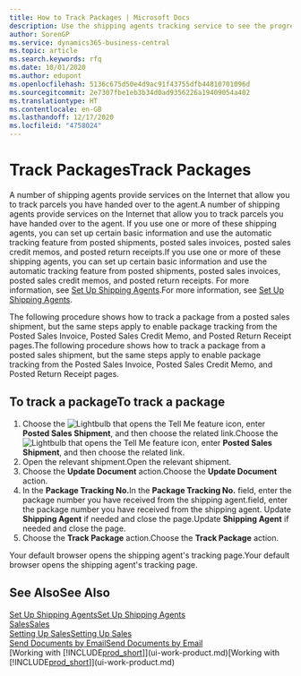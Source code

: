 ```yaml
---
title: How to Track Packages | Microsoft Docs
description: Use the shipping agents tracking service to see the progress of a delivery.
author: SorenGP
ms.service: dynamics365-business-central
ms.topic: article
ms.search.keywords: rfq
ms.date: 10/01/2020
ms.author: edupont
ms.openlocfilehash: 5136c675d50e4d9ac91f43755dfb44810701096d
ms.sourcegitcommit: 2e7307fbe1eb3b34d0ad9356226a19409054a402
ms.translationtype: HT
ms.contentlocale: en-GB
ms.lasthandoff: 12/17/2020
ms.locfileid: "4758024"
---
```

# <a name="track-packages"></a><span data-ttu-id="c2945-103">Track Packages</span><span class="sxs-lookup"><span data-stu-id="c2945-103">Track Packages</span></span>

<span data-ttu-id="c2945-104">A number of shipping agents provide services on the Internet that allow you to track parcels you have handed over to the agent.</span><span class="sxs-lookup"><span data-stu-id="c2945-104">A number of shipping agents provide services on the Internet that allow you to track parcels you have handed over to the agent.</span></span> <span data-ttu-id="c2945-105">If you use one or more of these shipping agents, you can set up certain basic information and use the automatic tracking feature from posted shipments, posted sales invoices, posted sales credit memos, and posted return receipts.</span><span class="sxs-lookup"><span data-stu-id="c2945-105">If you use one or more of these shipping agents, you can set up certain basic information and use the automatic tracking feature from posted shipments, posted sales invoices, posted sales credit memos, and posted return receipts.</span></span> <span data-ttu-id="c2945-106">For more information, see [Set Up Shipping Agents](sales-how-to-set-up-shipping-agents.md).</span><span class="sxs-lookup"><span data-stu-id="c2945-106">For more information, see [Set Up Shipping Agents](sales-how-to-set-up-shipping-agents.md).</span></span>  

<span data-ttu-id="c2945-107">The following procedure shows how to track a package from a posted sales shipment, but the same steps apply to enable package tracking from the Posted Sales Invoice, Posted Sales Credit Memo, and Posted Return Receipt pages.</span><span class="sxs-lookup"><span data-stu-id="c2945-107">The following procedure shows how to track a package from a posted sales shipment, but the same steps apply to enable package tracking from the Posted Sales Invoice, Posted Sales Credit Memo, and Posted Return Receipt pages.</span></span>  

## <a name="to-track-a-package"></a><span data-ttu-id="c2945-108">To track a package</span><span class="sxs-lookup"><span data-stu-id="c2945-108">To track a package</span></span>

1. <span data-ttu-id="c2945-109">Choose the ![Lightbulb that opens the Tell Me feature](media/ui-search/search_small.png "Tell me what you want to do") icon, enter **Posted Sales Shipment**, and then choose the related link.</span><span class="sxs-lookup"><span data-stu-id="c2945-109">Choose the ![Lightbulb that opens the Tell Me feature](media/ui-search/search_small.png "Tell me what you want to do") icon, enter **Posted Sales Shipment**, and then choose the related link.</span></span>
2. <span data-ttu-id="c2945-110">Open the relevant shipment.</span><span class="sxs-lookup"><span data-stu-id="c2945-110">Open the relevant shipment.</span></span>
3. <span data-ttu-id="c2945-111">Choose the **Update Document** action.</span><span class="sxs-lookup"><span data-stu-id="c2945-111">Choose the **Update Document** action.</span></span>
4. <span data-ttu-id="c2945-112">In the **Package Tracking No.**</span><span class="sxs-lookup"><span data-stu-id="c2945-112">In the **Package Tracking No.**</span></span> <span data-ttu-id="c2945-113">field, enter the package number you have received from the shipping agent.</span><span class="sxs-lookup"><span data-stu-id="c2945-113">field, enter the package number you have received from the shipping agent.</span></span> <span data-ttu-id="c2945-114">Update **Shipping Agent** if needed and close the page.</span><span class="sxs-lookup"><span data-stu-id="c2945-114">Update **Shipping Agent** if needed and close the page.</span></span>
5. <span data-ttu-id="c2945-115">Choose the **Track Package** action.</span><span class="sxs-lookup"><span data-stu-id="c2945-115">Choose the **Track Package** action.</span></span>

<span data-ttu-id="c2945-116">Your default browser opens the shipping agent's tracking page.</span><span class="sxs-lookup"><span data-stu-id="c2945-116">Your default browser opens the shipping agent's tracking page.</span></span>

## <a name="see-also"></a><span data-ttu-id="c2945-117">See Also</span><span class="sxs-lookup"><span data-stu-id="c2945-117">See Also</span></span>

[<span data-ttu-id="c2945-118">Set Up Shipping Agents</span><span class="sxs-lookup"><span data-stu-id="c2945-118">Set Up Shipping Agents</span></span>](sales-how-to-set-up-shipping-agents.md)  
[<span data-ttu-id="c2945-119">Sales</span><span class="sxs-lookup"><span data-stu-id="c2945-119">Sales</span></span>](sales-manage-sales.md)  
[<span data-ttu-id="c2945-120">Setting Up Sales</span><span class="sxs-lookup"><span data-stu-id="c2945-120">Setting Up Sales</span></span>](sales-setup-sales.md)  
[<span data-ttu-id="c2945-121">Send Documents by Email</span><span class="sxs-lookup"><span data-stu-id="c2945-121">Send Documents by Email</span></span>](ui-how-send-documents-email.md)  
<span data-ttu-id="c2945-122">[Working with [!INCLUDE[prod_short](includes/prod_short.md)]](ui-work-product.md)</span><span class="sxs-lookup"><span data-stu-id="c2945-122">[Working with [!INCLUDE[prod_short](includes/prod_short.md)]](ui-work-product.md)</span></span>
